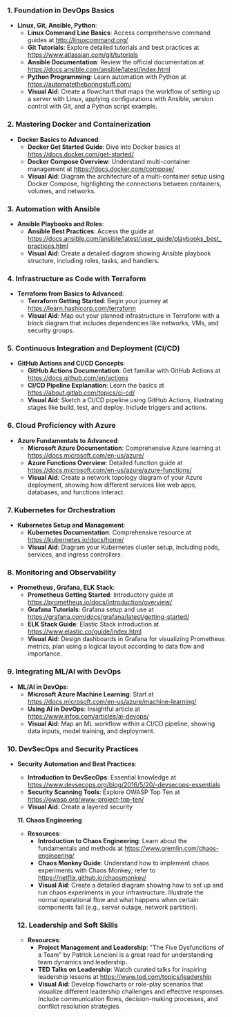 ### **1. Foundation in DevOps Basics**

- **Linux, Git, Ansible, Python**:
    - **Linux Command Line Basics**: Access comprehensive command guides at http://linuxcommand.org/
    - **Git Tutorials**: Explore detailed tutorials and best practices at https://www.atlassian.com/git/tutorials
    - **Ansible Documentation**: Review the official documentation at https://docs.ansible.com/ansible/latest/index.html
    - **Python Programming**: Learn automation with Python at https://automatetheboringstuff.com/
    - **Visual Aid**: Create a flowchart that maps the workflow of setting up a server with Linux, applying configurations with Ansible, version control with Git, and a Python script example.

### **2. Mastering Docker and Containerization**

- **Docker Basics to Advanced**:
    - **Docker Get Started Guide**: Dive into Docker basics at https://docs.docker.com/get-started/
    - **Docker Compose Overview**: Understand multi-container management at https://docs.docker.com/compose/
    - **Visual Aid**: Diagram the architecture of a multi-container setup using Docker Compose, highlighting the connections between containers, volumes, and networks.

### **3. Automation with Ansible**

- **Ansible Playbooks and Roles**:
    - **Ansible Best Practices**: Access the guide at https://docs.ansible.com/ansible/latest/user_guide/playbooks_best_practices.html
    - **Visual Aid**: Create a detailed diagram showing Ansible playbook structure, including roles, tasks, and handlers.

### **4. Infrastructure as Code with Terraform**

- **Terraform from Basics to Advanced**:
    - **Terraform Getting Started**: Begin your journey at https://learn.hashicorp.com/terraform
    - **Visual Aid**: Map out your planned infrastructure in Terraform with a block diagram that includes dependencies like networks, VMs, and security groups.

### **5. Continuous Integration and Deployment (CI/CD)**

- **GitHub Actions and CI/CD Concepts**:
    - **GitHub Actions Documentation**: Get familiar with GitHub Actions at https://docs.github.com/en/actions
    - **CI/CD Pipeline Explanation**: Learn the basics at https://about.gitlab.com/topics/ci-cd/
    - **Visual Aid**: Sketch a CI/CD pipeline using GitHub Actions, illustrating stages like build, test, and deploy. Include triggers and actions.

### **6. Cloud Proficiency with Azure**

- **Azure Fundamentals to Advanced**:
    - **Microsoft Azure Documentation**: Comprehensive Azure learning at https://docs.microsoft.com/en-us/azure/
    - **Azure Functions Overview**: Detailed function guide at https://docs.microsoft.com/en-us/azure/azure-functions/
    - **Visual Aid**: Create a network topology diagram of your Azure deployment, showing how different services like web apps, databases, and functions interact.

### **7. Kubernetes for Orchestration**

- **Kubernetes Setup and Management**:
    - **Kubernetes Documentation**: Comprehensive resource at https://kubernetes.io/docs/home/
    - **Visual Aid**: Diagram your Kubernetes cluster setup, including pods, services, and ingress controllers.

### **8. Monitoring and Observability**

- **Prometheus, Grafana, ELK Stack**:
    - **Prometheus Getting Started**: Introductory guide at https://prometheus.io/docs/introduction/overview/
    - **Grafana Tutorials**: Grafana setup and use at https://grafana.com/docs/grafana/latest/getting-started/
    - **ELK Stack Guide**: Elastic Stack introduction at https://www.elastic.co/guide/index.html
    - **Visual Aid**: Design dashboards in Grafana for visualizing Prometheus metrics, plan using a logical layout according to data flow and importance.

### **9. Integrating ML/AI with DevOps**

- **ML/AI in DevOps**:
    - **Microsoft Azure Machine Learning**: Start at https://docs.microsoft.com/en-us/azure/machine-learning/
    - **Using AI in DevOps**: Insightful article at https://www.infoq.com/articles/ai-devops/
    - **Visual Aid**: Map an ML workflow within a CI/CD pipeline, showing data inputs, model training, and deployment.

### **10. DevSecOps and Security Practices**

- **Security Automation and Best Practices**:
    - **Introduction to DevSecOps**: Essential knowledge at https://www.devsecops.org/blog/2016/5/20/-devsecops-essentials
    - **Security Scanning Tools**: Explore OWASP Top Ten at https://owasp.org/www-project-top-ten/
    - **Visual Aid**: Create a layered security
    
    **11. Chaos Engineering**
    
    - **Resources**:
        - **Introduction to Chaos Engineering**: Learn about the fundamentals and methods at https://www.gremlin.com/chaos-engineering/
        - **Chaos Monkey Guide**: Understand how to implement chaos experiments with Chaos Monkey; refer to https://netflix.github.io/chaosmonkey/
        - **Visual Aid**: Create a detailed diagram showing how to set up and run chaos experiments in your infrastructure. Illustrate the normal operational flow and what happens when certain components fail (e.g., server outage, network partition).
    
    ### **12. Leadership and Soft Skills**
    
    - **Resources**:
        - **Project Management and Leadership**: "The Five Dysfunctions of a Team" by Patrick Lencioni is a great read for understanding team dynamics and leadership.
        - **TED Talks on Leadership**: Watch curated talks for inspiring leadership lessons at https://www.ted.com/topics/leadership
        - **Visual Aid**: Develop flowcharts or role-play scenarios that visualize different leadership challenges and effective responses. Include communication flows, decision-making processes, and conflict resolution strategies.